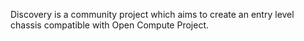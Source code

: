 Discovery is a community project which aims to create an entry level chassis compatible with Open Compute Project. 
